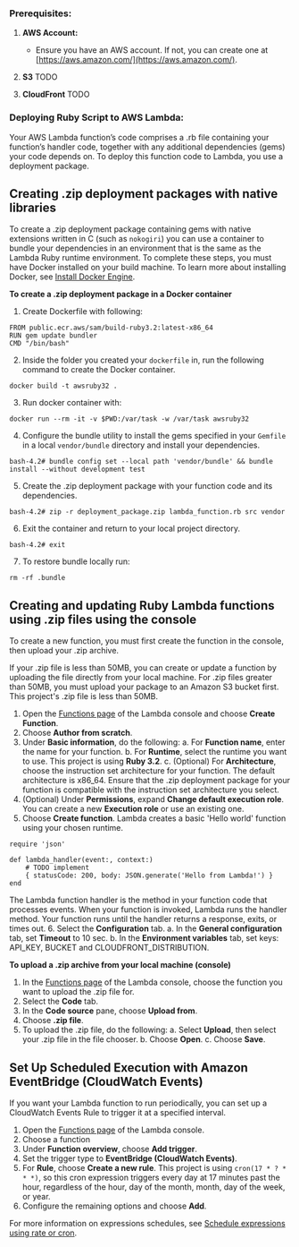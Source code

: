 ### Prerequisites:

1. **AWS Account:**
   - Ensure you have an AWS account. If not, you can create one at [https://aws.amazon.com/](https://aws.amazon.com/).

2. **S3**
    TODO

3. **CloudFront**
    TODO

### Deploying Ruby Script to AWS Lambda:

Your AWS Lambda function’s code comprises a .rb file containing your function’s handler code, together with any additional dependencies (gems) your code depends on. To deploy this function code to Lambda, you use a deployment package.

## Creating .zip deployment packages with native libraries

To create a .zip deployment package containing gems with native extensions written in C (such as `nokogiri`) you can use a container to bundle your dependencies in an environment that is the same as the Lambda Ruby runtime environment. To complete these steps, you must have Docker installed on your build machine. To learn more about installing Docker, see [Install Docker Engine](https://docs.docker.com/engine/install/).

**To create a .zip deployment package in a Docker container**

1. Create Dockerfile with following:

```
FROM public.ecr.aws/sam/build-ruby3.2:latest-x86_64
RUN gem update bundler 
CMD "/bin/bash"
```

2. Inside the folder you created your `dockerfile` in, run the following command to create the Docker container.

```
docker build -t awsruby32 .
```

3. Run docker container with:

```
docker run --rm -it -v $PWD:/var/task -w /var/task awsruby32
```

4. Configure the bundle utility to install the gems specified in your `Gemfile` in a local `vendor/bundle` directory and install your dependencies.

```
bash-4.2# bundle config set --local path 'vendor/bundle' && bundle install --without development test
```

5. Create the .zip deployment package with your function code and its dependencies. 

```
bash-4.2# zip -r deployment_package.zip lambda_function.rb src vendor
```

6. Exit the container and return to your local project directory.

```
bash-4.2# exit
```

7. To restore bundle locally run:

```
rm -rf .bundle
```

## Creating and updating Ruby Lambda functions using .zip files using the console

To create a new function, you must first create the function in the console, then upload your .zip archive. 

If your .zip file is less than 50MB, you can create or update a function by uploading the file directly from your local machine. For .zip files greater than 50MB, you must upload your package to an Amazon S3 bucket first. This project's .zip file is less than 50MB.

1. Open the [Functions page](https://console.aws.amazon.com/lambda/home#/functions) of the Lambda console and choose **Create Function**.
2. Choose **Author from scratch**.
3. Under **Basic information**, do the following:
    a. For **Function name**, enter the name for your function.
    b. For **Runtime**, select the runtime you want to use. This project is using **Ruby 3.2**.
    c. (Optional) For **Architecture**, choose the instruction set architecture for your function. The default    architecture is x86_64. Ensure that the .zip deployment package for your function is compatible with the instruction set architecture you select.
4. (Optional) Under **Permissions**, expand **Change default execution role**. You can create a new **Execution role** or use an existing one.
5. Choose **Create function**. Lambda creates a basic 'Hello world' function using your chosen runtime.
```
require 'json'

def lambda_handler(event:, context:)
    # TODO implement
    { statusCode: 200, body: JSON.generate('Hello from Lambda!') }
end
```
The Lambda function handler is the method in your function code that processes events. When your function is invoked, Lambda runs the handler method. Your function runs until the handler returns a response, exits, or times out.
6. Select the **Configuration** tab. 
    a. In the **General configuration** tab, set **Timeout** to 10 sec.
    b. In the **Environment variables** tab, set keys: API_KEY, BUCKET and CLOUDFRONT_DISTRIBUTION.


**To upload a .zip archive from your local machine (console)**
1. In the [Functions page](https://console.aws.amazon.com/lambda/home#/functions) of the Lambda console, choose the function you want to upload the .zip file for.
2. Select the **Code** tab.
3. In the **Code source** pane, choose **Upload from**.
4. Choose **.zip file**.
5. To upload the .zip file, do the following:
    a. Select **Upload**, then select your .zip file in the file chooser.
    b. Choose **Open**.
    c. Choose **Save**.


## Set Up Scheduled Execution with Amazon EventBridge (CloudWatch Events)

If you want your Lambda function to run periodically, you can set up a CloudWatch Events Rule to trigger it at a specified interval.

1. Open the [Functions page](https://console.aws.amazon.com/lambda/home#/functions) of the Lambda console.
2. Choose a function
3. Under **Function overview**, choose **Add trigger**.
4. Set the trigger type to **EventBridge (CloudWatch Events)**.
5. For **Rule**, choose **Create a new rule**. This project is using `cron(17 * ? * * *)`, so this cron expression triggers every day at 17 minutes past the hour, regardless of the hour, day of the month, month, day of the week, or year.
6. Configure the remaining options and choose **Add**.

For more information on expressions schedules, see [Schedule expressions using rate or cron](https://docs.aws.amazon.com/lambda/latest/dg/services-cloudwatchevents-expressions.html).

